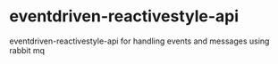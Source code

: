 # eventdriven-reactivestyle-api
eventdriven-reactivestyle-api for handling events and messages using rabbit mq
